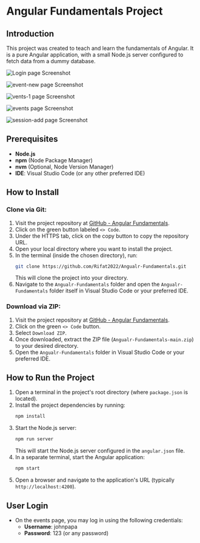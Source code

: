 
# Angular Fundamentals Project

## Introduction
This project was created to teach and learn the fundamentals of Angular. It is a pure Angular application, with a small Node.js server configured to fetch data from a dummy database.

![Login page Screenshot](./assets/screenshots/user-login-page.png?raw=true)

![event-new page Screenshot](./assets/screenshots/event-new-page.png?raw=true)

![vents-1 page Screenshot](./assets/screenshots/events-1-page.png?raw=true)

![events page Screenshot](./assets/screenshots/events-page.png?raw=true)

![session-add page Screenshot](./assets/screenshots/session-add-page.png?raw=true)

## Prerequisites
- **Node.js**
- **npm** (Node Package Manager)
- **nvm** (Optional, Node Version Manager)
- **IDE**: Visual Studio Code (or any other preferred IDE)

## How to Install

### Clone via Git:
1. Visit the project repository at [GitHub - Angular Fundamentals](https://github.com/Rifat2022/Angualr-Fundamentals).
2. Click on the green button labeled `<> Code`.
3. Under the HTTPS tab, click on the copy button to copy the repository URL.
4. Open your local directory where you want to install the project.
5. In the terminal (inside the chosen directory), run:
   ```bash
   git clone https://github.com/Rifat2022/Angualr-Fundamentals.git
   ```
   This will clone the project into your directory.
6. Navigate to the `Angualr-Fundamentals` folder and open the `Angualr-Fundamentals` folder itself in Visual Studio Code or your preferred IDE.

### Download via ZIP:
1. Visit the project repository at [GitHub - Angular Fundamentals](https://github.com/Rifat2022/Angualr-Fundamentals).
2. Click on the green `<> Code` button.
3. Select `Download ZIP`.
4. Once downloaded, extract the ZIP file (`Angualr-Fundamentals-main.zip`) to your desired directory.
5. Open the `Angualr-Fundamentals` folder in Visual Studio Code or your preferred IDE.

## How to Run the Project
1. Open a terminal in the project's root directory (where `package.json` is located).
2. Install the project dependencies by running:
   ```bash
   npm install
   ```
3. Start the Node.js server:
   ```bash
   npm run server
   ```
   This will start the Node.js server configured in the `angular.json` file.
4. In a separate terminal, start the Angular application:
   ```bash
   npm start
   ```
5. Open a browser and navigate to the application's URL (typically `http://localhost:4200`).

## User Login
- On the events page, you may log in using the following credentials:
  - **Username**: johnpapa
  - **Password**: 123 (or any password)
